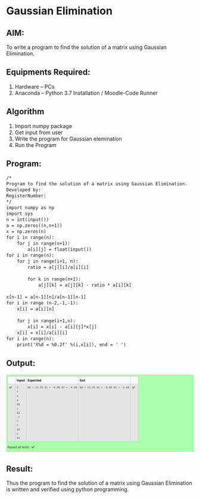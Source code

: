 # Gaussian Elimination

## AIM:
To write a program to find the solution of a matrix using Gaussian Elimination.

## Equipments Required:
1. Hardware – PCs
2. Anaconda – Python 3.7 Installation / Moodle-Code Runner

## Algorithm
1. Import numpy package
2. Get input from user
3. Write the program for Gaussian elemination
4. Run the Program

## Program:
```
/*
Program to find the solution of a matrix using Gaussian Elimination.
Developed by: 
RegisterNumber: 
*/
import numpy as np
import sys
n = int(input())
a = np.zeros((n,n+1))
x = np.zeros(n)
for i in range(n):
    for j in range(n+1):
        a[i][j] = float(input())
for i in range(n):
    for j in range(i+1, n):
        ratio = a[j][i]/a[i][i]
        
        for k in range(n+1):
            a[j][k] = a[j][k] - ratio * a[i][k]
            
x[n-1] = a[n-1][n]/a[n-1][n-1]
for i in range (n-2,-1,-1):
    x[i] = a[i][n]
    
    for j in range(i+1,n):
        x[i] = x[i] - a[i][j]*x[j]
    x[i] = x[i]/a[i][i]
for i in range(n):
    print('X%d = %0.2f' %(i,x[i]), end = ' ')
```

## Output:
![gaussian elimination](./img.png)


## Result:
Thus the program to find the solution of a matrix using Gaussian Elimination is written and verified using python programming.

